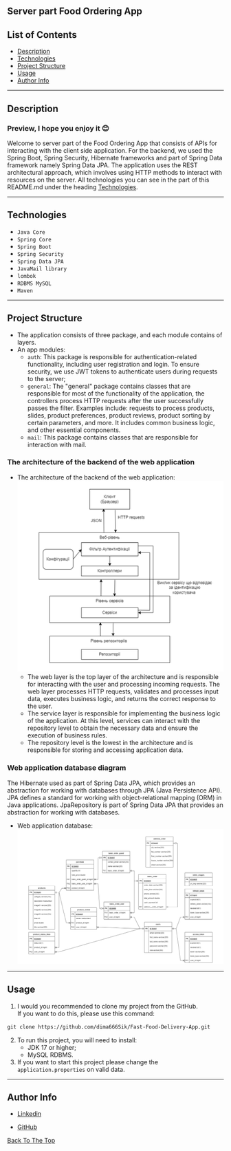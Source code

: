 ## Server part Food Ordering App

## List of Contents

- [Description](#description)
- [Technologies](#technologies)
- [Project Structure](#project-structure)
- [Usage](#usage)
- [Author Info](#author-info)

---

## Description

### Preview, I hope you enjoy it 😊

Welcome to server part of the Food Ordering App that consists of APIs for interacting with the client side application.
For the backend, we used the Spring Boot, Spring Security, Hibernate frameworks and part of Spring Data framework namely
Spring Data JPA.
The application uses the REST architectural approach, which involves using HTTP methods to interact with resources on
the server.
All technologies you can see in the part of this README.md under the heading [Technologies](#technologies).

---

## Technologies

- `Java Core`
- `Spring Core`
- `Spring Boot`
- `Spring Security`
- `Spring Data JPA`
- `JavaMail library`
- `lombok`
- `RDBMS MySQL`
- `Maven`

---

## Project Structure

- The application consists of three package, and each module contains of layers.
- An app modules:
    - `auth`: This package is responsible for authentication-related functionality, including user registration and
      login. To ensure security, we use JWT tokens to authenticate users during requests to the server;
    - `general`: The "general" package contains classes that are responsible for most of the functionality of the application,
      the controllers process HTTP requests after the user successfully passes the filter.
      Examples include: requests to process products, slides, product preferences, product reviews,
      product sorting by certain parameters, and more.
      It includes common business logic, and other essential components.
    - `mail`: This package contains classes that are responsible for interaction with mail.

### The architecture of the backend of the web application

- The architecture of the backend of the web application:<br>
  ![The architecture](src/main/resources/github-files/server-part-of-app-diagram.png)
  - The web layer is the top layer of the architecture and is responsible for interacting with the user and processing incoming requests. The web layer processes HTTP requests, validates and processes input data, executes business logic, and returns the correct response to the user. 
  - The service layer is responsible for implementing the business logic of the application. At this level, services can interact with the repository level to obtain the necessary data and ensure the execution of business rules. 
  - The repository level is the lowest in the architecture and is responsible for storing and accessing application data.

### Web application database diagram
The Hibernate used as part of Spring Data JPA, which provides an abstraction for working with databases through JPA (Java Persistence API).
JPA defines a standard for working with object-relational mapping (ORM) in Java applications. JpaRepository is part of Spring Data JPA that provides an abstraction for working with databases.
- Web application database:<br>
  ![Database](src/main/resources/github-files/database-diagram.png)

---

## Usage

1. I would you recommended to clone my project from the GitHub.
   <br> If you want to do this, please use this command:

```md  
git clone https://github.com/dima666Sik/Fast-Food-Delivery-App.git
```

2. To run this project, you will need to install:
    - JDK 17 or higher;
    - MySQL RDBMS.
3. If you want to start this project please change the `application.properties` on valid data.

---

## Author Info

- [Linkedin](https://www.linkedin.com/in/dmytro-kohol-333a7a2aa/)

- [GitHub](https://github.com/dima666Sik)

[Back To The Top](#description)